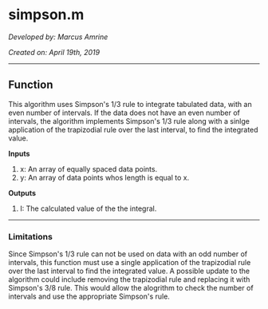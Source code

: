 # simpson.m

*Developed by: Marcus Amrine*


*Created on: April 19th, 2019*

---

## Function

This algorithm uses Simpson's 1/3 rule to integrate tabulated data, with an even number of intervals. If the data does not have an even number of intervals, the algorithm implements Simpson's 1/3 rule along with a sinlge application of the trapizodial rule over the last interval, to find the integrated value.

**Inputs**
  1. x: An array of equally spaced data points.
  2. y: An array of data points whos length is equal to x.
  
**Outputs**
  1. I: The calculated value of the the integral.
  
  ---
  
### Limitations

Since Simpson's 1/3 rule can not be used on data with an odd number of intervals, this function must use a single application of the trapizodial rule over the last interval to find the integrated value. A possible update to the algorithm could include removing the trapizodial rule and replacing it with Simpson's 3/8 rule. This would allow the alogrithm to check the number of intervals and use the appropriate Simpson's rule.
